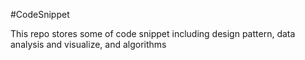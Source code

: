 #CodeSnippet

This repo stores some of code snippet including design pattern, data analysis and visualize, and algorithms
